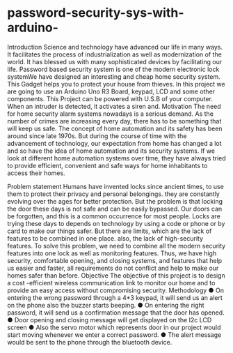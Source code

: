 # password-security-sys-with-arduino-
Introduction
Science and technology have advanced our life in many ways. It facilitates the process of industrialization as well as modernization of the world. It has blessed us with many sophisticated devices by facilitating our life. Password based security system is one of the modern electronic lock systemWe have designed an interesting and cheap home security system. This Gadget helps you to protect your house from thieves. In this project we are going to use an Arduino Uno R3 Board, keypad, LCD and some other components. This Project can be powered with U.S.B of your computer. When an intruder is detected, it activates a siren and. 
Motivation
The need for home security alarm systems nowadays is a serious demand. As the number of crimes are increasing every day, there has to be something that will keep us safe. 
The concept of home automation and its safety has been around since late 1970s. But during the course of time with the advancement of technology, our expectation from home has changed a lot and so have the idea of home automation and its security systems. If we look at different home automation systems over time, they have always tried to provide efficient, convenient and safe ways for home inhabitants to access their homes.

Problem statement
Humans have invented locks since ancient times, to use them to protect their privacy and personal belongings. they are constantly evolving over the ages for better protection. But the problem is that locking the door these days is not safe and can be easily bypassed. Our doors can be forgotten, and this is a common occurrence for most people. Locks are trying these days to depends on technology by using a code or phone or by card to make our things safer. But there are limits, which are the lack of features to be combined in one place. also, the lack of high-security features. To solve this problem, we need to combine all the modern security features into one lock as well as monitoring features. Thus, we have high security, comfortable opening, and closing systems, and features that help us easier and faster, all requirements do not conflict and help to make our homes safer than before.
Objective
The objective of this project is to design a cost -efficient  wireless communication link to monitor our home and to provide an easy access without compromising security.
Methodology
●	On entering the wrong password through a 4*3 keypad, it will send us an alert on the phone also the buzzer starts beeping.
●	On entering the right password, it will send us a confirmation message that the door has opened. 
●	Door opening and closing message will get displayed on the I2c LCD screen 
●	Also the servo motor which represents door in our project would start moving whenever we enter a correct password.
●	The alert message would be sent to the phone through the bluetooth device.





